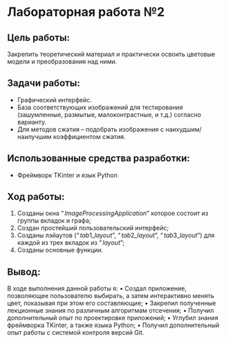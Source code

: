 # Лабораторная работа №2
## Цель работы:
Закрепить теоретический материал и практически освоить цветовые модели и преобразования над ними.

## Задачи работы:
 * Графический интерфейс.
 * База соответствующих изображений для тестирования (зашумленные, размытые, малоконтрастные, и т.д.) согласно варианту.
 * Для методов сжатия – подобрать изображения с наихудшим/наилучшим коэффициентом сжатия.

## Использованные средства разработки:
 * Фреймворк TKinter и язык Python
 
## Ход работы:
 1. Созданы окна $“Image Processing Application”$ которое состоит из группы вкладок и графа;
 2. Создан простейший пользовательский интерфейс;
 3. Созданы лэйаутов $(“tab1\_layout”,\ “tab2\_layout”,\ “tab3\_layout”)$ для каждой из трех вкладок из $“layout”$;
 4. Созданы основные функции.

## Вывод:
В ходе выполнения данной работы я:
 • Создал приложение, позволяющее пользователю выбирать, а затем интерактивно менять цвет, показывая при этом его составляющие;
 • Закрепил полученные лекционные знания по различным алгоритмам отсечения;
 • Получил дополнительный опыт по проектировке приложений;
 • Углубил знания фреймворка TKinter, а также языка Python;
 • Получил дополнительный опыт работы с системой контроля версий Git.
